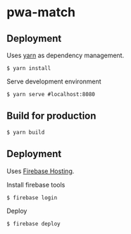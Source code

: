 # pwa-match

## Deployment
Uses [yarn](https://yarnpkg.com/) as dependency management.
```
$ yarn install
```
Serve development environment
```
$ yarn serve #localhost:8080
```

## Build for production
```
$ yarn build
```

## Deployment
Uses [Firebase Hosting](https://firebase.google.com/docs/hosting/).

Install firebase tools
```
$ firebase login
```
Deploy
```
$ firebase deploy
```
